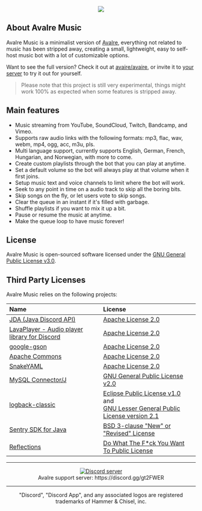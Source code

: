 <p align="center">
    <img src="https://avairebot.com/assets/img/banner-simple.png">
</p>

## About AvaIre Music

AvaIre Music is a minimalist version of [AvaIre](https://github.com/avaire/avaire), everything not related to music has been stripped away, creating a small, lightweight, easy to self-host music bot with a lot of customizable options.

Want to see the full version? Check it out at [avaire/avaire](https://github.com/avaire/avaire), or invite it to [your server](https://avairebot.com/invite) to try it out for yourself.

> Please note that this project is still very experimental, things might work 100% as expected when some features is stripped away.

## Main features

- Music streaming from YouTube, SoundCloud, Twitch, Bandcamp, and Vimeo.
- Supports raw audio links with the following formats: mp3, flac, wav, webm, mp4, ogg, acc, m3u, pls.
- Multi language support, currently supports English, German, French, Hungarian, and Norwegian, with more to come.
- Create custom playlists through the bot that you can play at anytime.
- Set a default volume so the bot will always play at that volume when it first joins.
- Setup music text and voice channels to limit where the bot will work.
- Seek to any point in time on a audio track to skip all the boring bits.
- Skip songs on the fly, or let users vote to skip songs.
- Clear the queue in an instant if it's filled with garbage.
- Shuffle playlists if you want to mix it up a bit.
- Pause or resume the music at anytime.
- Make the queue loop to have music forever!

## License

AvaIre Music is open-sourced software licensed under the [GNU General Public License v3.0](http://www.gnu.org/licenses/gpl.html).

## Third Party Licenses
AvaIre Music relies on the following projects:

| Name | License  |
|:---|:---|
| [JDA (Java Discord API)](https://github.com/DV8FromTheWorld/JDA) | [Apache License 2.0](https://github.com/DV8FromTheWorld/JDA/blob/master/LICENSE) |
| [LavaPlayer - Audio player library for Discord](https://github.com/sedmelluq/lavaplayer) | [Apache License 2.0](https://github.com/sedmelluq/lavaplayer/blob/master/LICENSE) |
| [google-gson](https://github.com/google/gson) | [Apache License 2.0](https://github.com/google/gson/blob/master/LICENSE) |
| [Apache Commons](https://commons.apache.org/) | [Apache License 2.0](http://www.apache.org/licenses/) |
| [SnakeYAML](https://bitbucket.org/asomov/snakeyaml) | [Apache License 2.0](https://bitbucket.org/asomov/snakeyaml/src/09b3c585c1a5b1452a13c41ec63da6466bce9137/LICENSE.txt?at=default&fileviewer=file-view-default) |
| [MySQL Connector/J](https://github.com/mysql/mysql-connector-j) | [GNU General Public License v2.0](https://github.com/mysql/mysql-connector-j/blob/release/5.1/COPYING) |
| [logback-classic](https://github.com/qos-ch/logback/tree/master/logback-classic) | [Eclipse Public License v1.0](https://github.com/qos-ch/logback/blob/master/LICENSE.txt) and<br>[GNU Lesser General Public License version 2.1](https://github.com/qos-ch/logback/blob/master/LICENSE.txt) |
| [Sentry SDK for Java](https://github.com/getsentry/sentry-java) | [BSD 3-clause "New" or "Revised" License](https://github.com/getsentry/sentry-java/blob/master/LICENSE) |
| [Reflections](https://github.com/ronmamo/reflections) | [Do What The F\*ck You Want To Public License](https://github.com/ronmamo/reflections/blob/master/COPYING.txt) |

---

<p align="center">
  <a href="https://discord.gg/gt2FWER"><img src="https://discordapp.com/api/guilds/284083636368834561/widget.png?style=banner2" alt="Discord server"></a>
  <br>AvaIre support server: https://discord.gg/gt2FWER
</p>

---

<p align="center">
    "Discord", "Discord App", and any associated logos are registered trademarks of Hammer & Chisel, inc.
</p>
